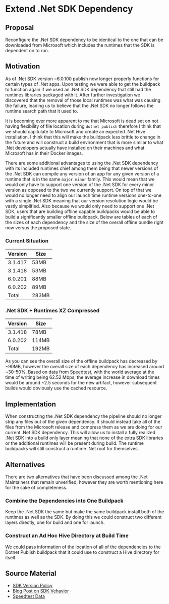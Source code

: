 # Extend .Net SDK Dependency

## Proposal

Reconfigure the .Net SDK dependency to be identical to the one that can be downloaded from Microsoft which includes the runtimes that the SDK is dependent on to run.

## Motivation
As of .Net SDK version ~6.0.100 publish now longer properly functions for certain types of .Net apps. Upon testing we were able to get the buildpack to function again if we used an .Net SDK dependency that still had the runtimes libraries packaged with it. After further investigation we discovered that the removal of those local runtimes was what was causing the failure, leading us to believe that the .Net SDK no longer follows the runtime search path that it used to.

It is becoming ever more apparent to me that Microsoft is dead set on not having flexibility of file location during `dotnet publish` therefore I think that we should capitulate to Microsoft and create an expected .Net Hive installation. I think that this will make the buildpack less brittle to change in the future and will construct a build environment that is more similar to what .Net developers actually have installed on their machines and what Microsoft has in their Docker images.

There are some additional advantages to using the .Net SDK dependency with its included runtimes chief among them being that newer versions of the .Net SDK can compile any version of an app for any given version of a runtime that is in the same `major.minor` family. This would mean that we would only have to support one version of the .Net SDK for every minor version as opposed to the two we currently support. On top of that we would no longer need to align our launch time runtime versions one-to-one with a single .Net SDK meaning that our version resolution logic would be vastly simplified. Also because we would only need to support one .Net SDK, users that are building offline capable buildpacks would be able to build a significantly smaller offline buildpack. Below are tables of each of the sizes of each dependency and the size of the overall offline bundle right now versus the proposed state.

### Current Situation
| Version | Size  |
|---------|-------|
| 3.1.417 | 53MB  |
| 3.1.418 | 53MB  |
| 6.0.201 | 88MB  |
| 6.0.202 | 89MB  |
| Total   | 283MB |

### .Net SDK + Runtimes XZ Compressed
| Version | Size  |
|---------|-------|
| 3.1.418 | 78MB  |
| 6.0.202 | 114MB |
| Total   | 192MB |


As you can see the overall size of the offline buildpack has decreased by ~90MB, however the overall size of each dependency has increased around ~30-50%. Based on data from [Speedtest](https://www.speedtest.net/global-index), with the world average at the time of writing being 62.52 Mbps, the average increase in download times would be around ~2.5 seconds for the new artifact, however subsequent builds would obviously use the cached resource.

## Implementation

When constructing the .Net SDK dependency the pipeline should no longer strip any files out of the given dependency. It should instead take all of the files from the Microsoft release and compress them as we are doing for our current .Net SDK dependency. This will allow us to install a fully realized .Net SDK into a build only layer meaning that none of the extra SDK libraries or the additional runtimes will be present during build. The runtime buildpacks will still construct a runtime .Net root for themselves.

## Alternatives
There are two alternatives that have been discussed among the .Net Maintainers that remain unverified, however they are worth mentioning here for the sake of completeness.

### Combine the Dependencies into One Buildpack
Keep the .Net SDK the same but make the same buildpack install both of the runtimes as well as the SDK. By doing this we could construct two different layers directly, one for build and one for launch.

### Construct an Ad Hoc Hive Directory at Build Time
We could pass information of the location of all of the dependencies to the Dotnet Publish buildpack that it could use to construct a Hive directory for itself.

## Source Material

- [SDK Version Policy](https://docs.microsoft.com/en-us/dotnet/core/versions/selection#the-sdk-uses-the-latest-installed-version)
- [Blog Post on SDK Vehavior](https://weblog.west-wind.com/posts/2021/Jun/15/Running-NET-Core-Apps-on-a-Framework-other-than-Compiled-Version)
- [Speedtest Data](https://www.speedtest.net/global-index)
